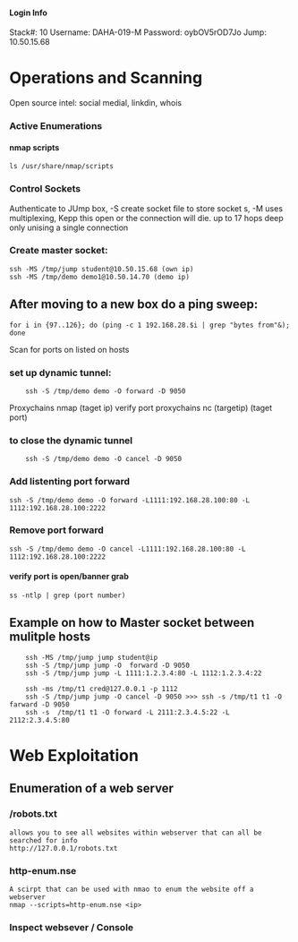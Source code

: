 #### Login Info
Stack#: 10
Username: DAHA-019-M
Password: oybOV5rOD7Jo
Jump: 10.50.15.68
# Operations and Scanning
Open source intel:
social medial, linkdin, whois
### Active Enumerations
#### nmap scripts
    ls /usr/share/nmap/scripts
### Control Sockets
Authenticate to JUmp box, -S create socket file to store socket s, -M uses multiplexing, Kepp this open or the connection will die. up to 17 hops deep only unising a single connection
### Create master socket:
    ssh -MS /tmp/jump student@10.50.15.68 (own ip)
    ssh -MS /tmp/demo demo1@10.50.14.70 (demo ip)

## After moving to a new box do a ping sweep:
    for i in {97..126}; do (ping -c 1 192.168.28.$i | grep "bytes from"&); done

Scan for ports on listed on hosts
### set up dynamic tunnel:
        ssh -S /tmp/demo demo -O forward -D 9050
Proxychains nmap (taget ip) 
verify port
proxychains nc (targetip) (taget port)
### to close the dynamic tunnel
        ssh -S /tmp/demo demo -O cancel -D 9050
### Add listenting port forward
    ssh -S /tmp/demo demo -O forward -L1111:192.168.28.100:80 -L 1112:192.168.28.100:2222
### Remove port forward
    ssh -S /tmp/demo demo -O cancel -L1111:192.168.28.100:80 -L 1112:192.168.28.100:2222
#### verify port is open/banner grab
    ss -ntlp | grep (port number)
## Example on how to Master socket between mulitple hosts

        ssh -MS /tmp/jump jump student@ip
        ssh -S /tmp/jump jump -O  forward -D 9050
        ssh -S /tmp/jump jump -L 1111:1.2.3.4:80 -L 1112:1.2.3.4:22

        ssh -ms /tmp/t1 cred@127.0.0.1 -p 1112
        ssh -S /tmp/jump jump -O cancel -D 9050 >>> ssh -s /tmp/t1 t1 -O farward -D 9050
        ssh -s  /tmp/t1 t1 -O forward -L 2111:2.3.4.5:22 -L 2112:2.3.4.5:80

# Web Exploitation
## Enumeration of a web server
### /robots.txt 
    allows you to see all websites within webserver that can all be searched for info
    http://127.0.0.1/robots.txt
### http-enum.nse
    A scirpt that can be used with nmao to enum the website off a webserver
    nmap --scripts=http-enum.nse <ip>
### Inspect websever / Console

